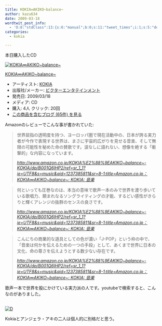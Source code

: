 ```yaml
---
title: KOKIA∞AKIKO~balance~
author: kazu634
date: 2009-03-18
wordtwit_post_info:
  - 'O:8:"stdClass":13:{s:6:"manual";b:0;s:11:"tweet_times";i:1;s:5:"delay";i:0;s:7:"enabled";i:1;s:10:"separation";s:2:"60";s:7:"version";s:3:"3.7";s:14:"tweet_template";b:0;s:6:"status";i:2;s:6:"result";a:0:{}s:13:"tweet_counter";i:2;s:13:"tweet_log_ids";a:1:{i:0;i:4529;}s:9:"hash_tags";a:0:{}s:8:"accounts";a:1:{i:0;s:7:"kazu634";}}'
categories:
  - kokia

---
```

<div class="section">
<p>
    本日購入したCD
</p>
  
<div class="hatena-asin-detail">
<a href="http://www.amazon.co.jp/dp/B001Q6IHP2/?tag=hatena_st1-22&ascsubtag=d-7ibv" onclick="__gaTracker('send', 'event', 'outbound-article', 'http://www.amazon.co.jp/dp/B001Q6IHP2/?tag=hatena_st1-22&ascsubtag=d-7ibv', '');"><img src="https://images-na.ssl-images-amazon.com/images/I/516XvM%2BBZqL._SL160_.jpg" class="hatena-asin-detail-image" alt="KOKIA∞AKIKO~balance~" title="KOKIA∞AKIKO~balance~" /></a></p> 
    
<div class="hatena-asin-detail-info">
<p class="hatena-asin-detail-title">
<a href="http://www.amazon.co.jp/dp/B001Q6IHP2/?tag=hatena_st1-22&ascsubtag=d-7ibv" onclick="__gaTracker('send', 'event', 'outbound-article', 'http://www.amazon.co.jp/dp/B001Q6IHP2/?tag=hatena_st1-22&ascsubtag=d-7ibv', 'KOKIA∞AKIKO~balance~');">KOKIA∞AKIKO~balance~</a>
</p>
      
<ul>
<li>
<span class="hatena-asin-detail-label">アーティスト:</span> <a href="http://d.hatena.ne.jp/keyword/KOKIA" onclick="__gaTracker('send', 'event', 'outbound-article', 'http://d.hatena.ne.jp/keyword/KOKIA', 'KOKIA');" class="keyword">KOKIA</a>
</li>
<li>
<span class="hatena-asin-detail-label">出版社/メーカー:</span> <a href="http://d.hatena.ne.jp/keyword/%A5%D3%A5%AF%A5%BF%A1%BC%A5%A8%A5%F3%A5%BF%A5%C6%A5%A4%A5%F3%A5%E1%A5%F3%A5%C8" onclick="__gaTracker('send', 'event', 'outbound-article', 'http://d.hatena.ne.jp/keyword/%A5%D3%A5%AF%A5%BF%A1%BC%A5%A8%A5%F3%A5%BF%A5%C6%A5%A4%A5%F3%A5%E1%A5%F3%A5%C8', 'ビクターエンタテインメント');" class="keyword">ビクターエンタテインメント</a>
</li>
<li>
<span class="hatena-asin-detail-label">発売日:</span> 2009/03/18
</li>
<li>
<span class="hatena-asin-detail-label">メディア:</span> CD
</li>
<li>
<span class="hatena-asin-detail-label">購入</span>: 4人 <span class="hatena-asin-detail-label">クリック</span>: 20回
</li>
<li>
<a href="http://d.hatena.ne.jp/asin/B001Q6IHP2" onclick="__gaTracker('send', 'event', 'outbound-article', 'http://d.hatena.ne.jp/asin/B001Q6IHP2', 'この商品を含むブログ (65件) を見る');" target="_blank">この商品を含むブログ (65件) を見る</a>
</li>
</ul>
</div>
    
<div class="hatena-asin-detail-foot">
</div>
</div>
  
<p>
    Amazonのレビューでこんな事が書かれていた:
</p>
  
<blockquote title="http" cite="http://www.amazon.co.jp/KOKIA%E2%88%9EAKIKO~balance~-KOKIA/dp/B001Q6IHP2/ref=sr_1_1?ie=UTF8&s=music&qid=1237385811&sr=8-1">
<p>
      世界屈指の透明度を持つ、ヨーロッパ圏で現在活動中の、日本が誇る実力者が今作で表現する世界は、まさに宇宙的広がりを見せる音楽、そして無限の可能性を秘めた命の賛歌です。涙なしに語れない、想像を絶する「衝撃的」な内容になっています。
</p>
    
<p>
<cite><a href="http://www.amazon.co.jp/KOKIA%E2%88%9EAKIKO~balance~-KOKIA/dp/B001Q6IHP2/ref=sr_1_1?ie=UTF8&s=music&qid=1237385811&sr=8-1" onclick="__gaTracker('send', 'event', 'outbound-article', 'http://www.amazon.co.jp/KOKIA%E2%88%9EAKIKO~balance~-KOKIA/dp/B001Q6IHP2/ref=sr_1_1?ie=UTF8&s=music&qid=1237385811&sr=8-1', 'http://www.amazon.co.jp/KOKIA%E2%88%9EAKIKO~balance~-KOKIA/dp/B001Q6IHP2/ref=sr_1_1?ie=UTF8&#038;s=music&#038;qid=1237385811&#038;sr=8-1:title=Amazon.co.jp： KOKIA∞AKIKO~balance~: KOKIA: 音楽');" target="_blank">http://www.amazon.co.jp/KOKIA%E2%88%9EAKIKO~balance~-KOKIA/dp/B001Q6IHP2/ref=sr_1_1?ie=UTF8&s=music&qid=1237385811&sr=8-1:title=Amazon.co.jp： KOKIA∞AKIKO~balance~: KOKIA: 音楽</a></cite>
</p>
</blockquote>
  
<blockquote title="http" cite="http://www.amazon.co.jp/KOKIA%E2%88%9EAKIKO~balance~-KOKIA/dp/B001Q6IHP2/ref=sr_1_1?ie=UTF8&s=music&qid=1237385811&sr=8-1">
<p>
      何といっても圧巻なのは、本当の意味で歌声一本のみで世界を渡り歩いている歌唱力、類まれなるソングライティングの才能、するどい感性がきらりと輝くアレンジの抜群のセンスの良さです。
</p>
    
<p>
<cite><a href="http://www.amazon.co.jp/KOKIA%E2%88%9EAKIKO~balance~-KOKIA/dp/B001Q6IHP2/ref=sr_1_1?ie=UTF8&s=music&qid=1237385811&sr=8-1" onclick="__gaTracker('send', 'event', 'outbound-article', 'http://www.amazon.co.jp/KOKIA%E2%88%9EAKIKO~balance~-KOKIA/dp/B001Q6IHP2/ref=sr_1_1?ie=UTF8&s=music&qid=1237385811&sr=8-1', 'http://www.amazon.co.jp/KOKIA%E2%88%9EAKIKO~balance~-KOKIA/dp/B001Q6IHP2/ref=sr_1_1?ie=UTF8&#038;s=music&#038;qid=1237385811&#038;sr=8-1:title=Amazon.co.jp： KOKIA∞AKIKO~balance~: KOKIA: 音楽');" target="_blank">http://www.amazon.co.jp/KOKIA%E2%88%9EAKIKO~balance~-KOKIA/dp/B001Q6IHP2/ref=sr_1_1?ie=UTF8&s=music&qid=1237385811&sr=8-1:title=Amazon.co.jp： KOKIA∞AKIKO~balance~: KOKIA: 音楽</a></cite>
</p>
</blockquote>
  
<blockquote title="http" cite="http://www.amazon.co.jp/KOKIA%E2%88%9EAKIKO~balance~-KOKIA/dp/B001Q6IHP2/ref=sr_1_1?ie=UTF8&s=music&qid=1237385811&sr=8-1">
<p>
      こんにちの商業的な道具としての色が濃い「J-POP」という枠の中で、「音楽は何かを伝えるための一つの手段」として、あくまで世界に日本の文化、命の尊さを伝えようとする数少ない存在です。
</p>
    
<p>
<cite><a href="http://www.amazon.co.jp/KOKIA%E2%88%9EAKIKO~balance~-KOKIA/dp/B001Q6IHP2/ref=sr_1_1?ie=UTF8&s=music&qid=1237385811&sr=8-1" onclick="__gaTracker('send', 'event', 'outbound-article', 'http://www.amazon.co.jp/KOKIA%E2%88%9EAKIKO~balance~-KOKIA/dp/B001Q6IHP2/ref=sr_1_1?ie=UTF8&s=music&qid=1237385811&sr=8-1', 'http://www.amazon.co.jp/KOKIA%E2%88%9EAKIKO~balance~-KOKIA/dp/B001Q6IHP2/ref=sr_1_1?ie=UTF8&#038;s=music&#038;qid=1237385811&#038;sr=8-1:title=Amazon.co.jp： KOKIA∞AKIKO~balance~: KOKIA: 音楽');" target="_blank">http://www.amazon.co.jp/KOKIA%E2%88%9EAKIKO~balance~-KOKIA/dp/B001Q6IHP2/ref=sr_1_1?ie=UTF8&s=music&qid=1237385811&sr=8-1:title=Amazon.co.jp： KOKIA∞AKIKO~balance~: KOKIA: 音楽</a></cite>
</p>
</blockquote>
  
<p>
    歌声一本で世界を股にかけている実力派の人です。youtubeで検索すると、こんなのがありました。
</p>
  
<p>
<br /> <a href="http://d.hatena.ne.jp/video/youtube/izBA5lwmDeE" onclick="__gaTracker('send', 'event', 'outbound-article', 'http://d.hatena.ne.jp/video/youtube/izBA5lwmDeE', '');" alt="この動画を含む日記"><img src="http://d.hatena.ne.jp/images/d_entry.gif" alt="D" border="0" style="vertical-align: bottom;" title="この動画を含む日記" /></a>
</p>
  
<p>
    Kokiaとアンジェラ・アキの二人は個人的に別格だと思う。
</p>
</div>
